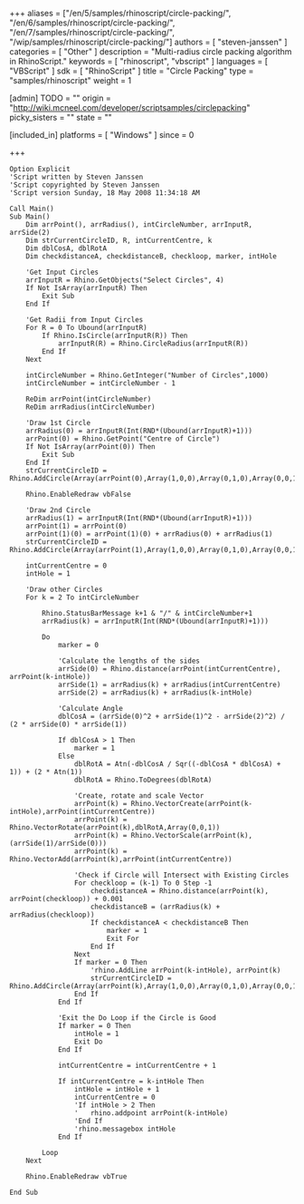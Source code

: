 +++
aliases = ["/en/5/samples/rhinoscript/circle-packing/", "/en/6/samples/rhinoscript/circle-packing/", "/en/7/samples/rhinoscript/circle-packing/", "/wip/samples/rhinoscript/circle-packing/"]
authors = [ "steven-janssen" ]
categories = [ "Other" ]
description = "Multi-radius circle packing algorithm in RhinoScript."
keywords = [ "rhinoscript", "vbscript" ]
languages = [ "VBScript" ]
sdk = [ "RhinoScript" ]
title = "Circle Packing"
type = "samples/rhinoscript"
weight = 1

[admin]
TODO = ""
origin = "http://wiki.mcneel.com/developer/scriptsamples/circlepacking"
picky_sisters = ""
state = ""

[included_in]
platforms = [ "Windows" ]
since = 0

+++

```vbnet
Option Explicit
'Script written by Steven Janssen
'Script copyrighted by Steven Janssen
'Script version Sunday, 18 May 2008 11:34:18 AM

Call Main()
Sub Main()
	Dim arrPoint(), arrRadius(), intCircleNumber, arrInputR, arrSide(2)
	Dim strCurrentCircleID, R, intCurrentCentre, k
	Dim dblCosA, dblRotA
	Dim checkdistanceA, checkdistanceB, checkloop, marker, intHole

	'Get Input Circles
	arrInputR = Rhino.GetObjects("Select Circles", 4)
	If Not IsArray(arrInputR) Then
		Exit Sub
	End If

	'Get Radii from Input Circles
	For R = 0 To Ubound(arrInputR)
		If Rhino.IsCircle(arrInputR(R)) Then
			arrInputR(R) = Rhino.CircleRadius(arrInputR(R))
		End If
	Next

	intCircleNumber = Rhino.GetInteger("Number of Circles",1000)
	intCircleNumber = intCircleNumber - 1

	ReDim arrPoint(intCircleNumber)
	ReDim arrRadius(intCircleNumber)

	'Draw 1st Circle
	arrRadius(0) = arrInputR(Int(RND*(Ubound(arrInputR)+1)))
	arrPoint(0) = Rhino.GetPoint("Centre of Circle")
	If Not IsArray(arrPoint(0)) Then
		Exit Sub
	End If
	strCurrentCircleID = Rhino.AddCircle(Array(arrPoint(0),Array(1,0,0),Array(0,1,0),Array(0,0,1)),arrRadius(0))

	Rhino.EnableRedraw vbFalse

	'Draw 2nd Circle
	arrRadius(1) = arrInputR(Int(RND*(Ubound(arrInputR)+1)))
	arrPoint(1) = arrPoint(0)
	arrPoint(1)(0) = arrPoint(1)(0) + arrRadius(0) + arrRadius(1)
	strCurrentCircleID = Rhino.AddCircle(Array(arrPoint(1),Array(1,0,0),Array(0,1,0),Array(0,0,1)),arrRadius(1))

	intCurrentCentre = 0
	intHole = 1

	'Draw other Circles
	For k = 2 To intCircleNumber

		Rhino.StatusBarMessage k+1 & "/" & intCircleNumber+1
		arrRadius(k) = arrInputR(Int(RND*(Ubound(arrInputR)+1)))

		Do
			marker = 0

			'Calculate the lengths of the sides
			arrSide(0) = Rhino.distance(arrPoint(intCurrentCentre), arrPoint(k-intHole))
			arrSide(1) = arrRadius(k) + arrRadius(intCurrentCentre)
			arrSide(2) = arrRadius(k) + arrRadius(k-intHole)

			'Calculate Angle
			dblCosA = (arrSide(0)^2 + arrSide(1)^2 - arrSide(2)^2) / (2 * arrSide(0) * arrSide(1))

			If dblCosA > 1 Then
				marker = 1
			Else
				dblRotA = Atn(-dblCosA / Sqr((-dblCosA * dblCosA) + 1)) + (2 * Atn(1))
				dblRotA = Rhino.ToDegrees(dblRotA)

				'Create, rotate and scale Vector
				arrPoint(k) = Rhino.VectorCreate(arrPoint(k-intHole),arrPoint(intCurrentCentre))
				arrPoint(k) = Rhino.VectorRotate(arrPoint(k),dblRotA,Array(0,0,1))
				arrPoint(k) = Rhino.VectorScale(arrPoint(k),(arrSide(1)/arrSide(0)))
				arrPoint(k) = Rhino.VectorAdd(arrPoint(k),arrPoint(intCurrentCentre))

				'Check if Circle will Intersect with Existing Circles
				For checkloop = (k-1) To 0 Step -1
					checkdistanceA = Rhino.distance(arrPoint(k), arrPoint(checkloop)) + 0.001
					checkdistanceB = (arrRadius(k) + arrRadius(checkloop))
					If checkdistanceA < checkdistanceB Then
						marker = 1
						Exit For
					End If
				Next
				If marker = 0 Then
					'rhino.AddLine arrPoint(k-intHole), arrPoint(k)
					strCurrentCircleID = Rhino.AddCircle(Array(arrPoint(k),Array(1,0,0),Array(0,1,0),Array(0,0,1)),arrRadius(k))
				End If
			End If

			'Exit the Do Loop if the Circle is Good
			If marker = 0 Then
				intHole = 1
				Exit Do
			End If

			intCurrentCentre = intCurrentCentre + 1

			If intCurrentCentre = k-intHole Then
				intHole = intHole + 1
				intCurrentCentre = 0
				'If intHole > 2 Then
				'	rhino.addpoint arrPoint(k-intHole)
				'End If
				'rhino.messagebox intHole
			End If

		Loop
	Next

	Rhino.EnableRedraw vbTrue

End Sub
```
